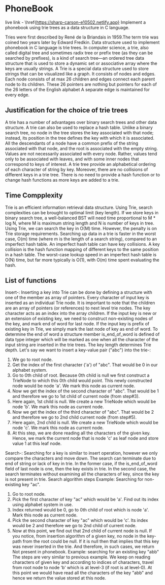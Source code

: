 # PhoneBook
live link  -   \href{https://sharp-carson-e10502.netlify.app}
Implement a phonebook using trie trees as a data structure in C language.

Tries were first described by René de la Briandais in 1959.The term trie was coined two years later by Edward Fredkin. Data structure used to implement phonebook in C language is trie trees. In computer science, a trie, also called digital tree and sometimes radix tree or prefix tree (as they can be searched by prefixes), is a kind of search tree—an ordered tree data structure that is used to store a dynamic set or associative array where the keys are usually strings. A Trie is a special data structure used to store strings that can be visualized like a graph. It consists of nodes and edges. Each node consists of at max 26 children and edges connect each parent node to its children. These 26 pointers are nothing but pointers for each of the 26 letters of the English alphabet A separate edge is maintained for every edge.

## Justification for the choice of trie trees

A trie has a number of advantages over binary search trees and other data structure. A trie can also be used to replace a hash table. Unlike a binary search tree, no node in the tree stores the key associated with that node; instead, its position in the tree defines the key with which it is associated. All the descendants of a node have a common prefix of the string associated with that node, and the root is associated with the empty string. Values are not necessarily associated with every node. Rather, values tend only to be associated with leaves, and with some inner nodes that correspond to keys of interest. A trie tree provide an alphabetical ordering of each character of string by key. Moreover, there are no collisions of different keys in a trie tree. There is no need to provide a hash function or to change hash functions as more keys are added to a trie.

## Time Compplexity

Trie is an efficient information retrieval data structure. Using Trie, search complexities can be brought to optimal limit (key length). If we store keys
in binary search tree, a well-balanced BST will need time proportional to M * log N, where M is maximum string length and N is number of keys in tree. Using Trie, we can search the key in O(M) time. However, the penalty is on Trie storage requirements. Searching up data in a trie is faster in the worst case, O(m) time (where m is the length of a search string), compared to an imperfect hash table. An imperfect hash table can have key collisions. A key collision is the hash function mapping of different keys to the same position in a hash table. The worst-case lookup speed in an imperfect hash table is O(N) time, but far more typically is O(1), with O(m) time spent evaluating the hash.

## List of functions
Insert-: Inserting a key into Trie can be done by defining a structure with one of the member as array of pointers. Every character of input key is inserted as an individual Trie node. It is important to note that the children are an array of pointers (or references) to next level trie nodes. The key character acts as an index into the array children. If the input key is new or an extension of existing key, we need to construct non-existing nodes of the key, and mark end of word for last node. If the input key is prefix of existing key in Trie, we simply mark the last node of key as end of word. To determine the end of word a structure member is_end_of_word is defined of data type integer which will be marked as one when all the character of the input string are inserted in the trie trees. The key length determines Trie depth.
Let's say we want to insert a key-value pair ("abc") into the trie-:
1. We go to root node.
2. Get the index of the first character ('a') of "abc". That would be 0 in our alphabet system.
3. Go to 0th child of root. Because 0th child is null we first construct a TrieNode to which this 0th child would point. This
newly constructed node would be node 'a'. We mark this node as current node.
4. Now we get the index of the second character of "abc". That would be 1 and therefore we go to 1st child of current node (from step#3).
5. Here again, 1st child is null. We create a new TrieNode which would be node 'b'. We mark this node as current node.
6. Now we get the index of the third character of "abc". That would be 2 and therefore we go to 2nd child current node (from step#5).
7. Here again, 2nd child is null. We create a new TrieNode which would be node 'c'. We mark this node as current node.
8. At this step, we are done reading all the characters of the given key. Hence, we mark the current node that is node 'c' as leaf node and store value 1 at this leaf node.


Search-: Searching for a key is similar to insert operation, however we only compare the characters and move down. The search can terminate due to end of string or lack of key in trie. In the former case, if the is_end_of_word field of last node is one, then the key exists in trie. In the second case, the search terminates without examining all the characters of key, since the key is not present in trie.
Search algorithm steps
Example: Searching for non-existing key "ac".
1. Go to root node.
2. Pick the first character of key "ac" which would be 'a'. Find out its index using alphabet system in use.
3. Index returned would be 0, go to 0th child of root which is node 'a'. Mark this node as current node.
4. Pick the second character of key "ac" which would be 'c'. Its index would be 2 and therefore we go to 2nd child of current node.
5. Now at this point, we find out that 2nd child of current node is null. If you notice, from insertion algorithm of a given key, no node in the key-path from the root could be null. If it is null then that implies that this key was never inserted in the trie. And therefore, in such cases, we return Not present in phonebook.
Example: searching for an existing key "abb"
The steps are very similar to previous example. We keep on reading characters of given key and according to indices of characters, travel from root node to node 'b' which is at level-3 (if root is at level-0). At this point we would have read all the characters of the key "abb" and hence we return the value stored at this node.
